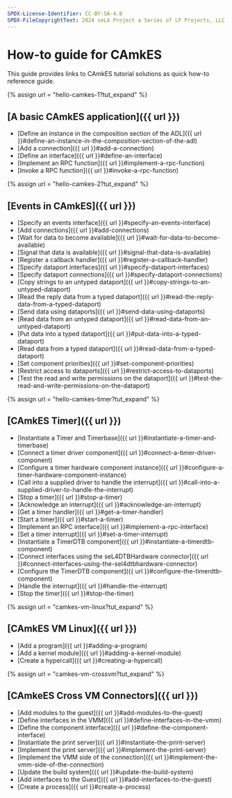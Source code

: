 ```yaml
---
SPDX-License-Identifier: CC-BY-SA-4.0
SPDX-FileCopyrightText: 2024 seL4 Project a Series of LF Projects, LLC.
---
```


# How-to guide for CAmkES

This guide provides links to CAmkES tutorial solutions as quick how-to reference guide.

{% assign url = "hello-camkes-1?tut_expand" %}

## [A basic CAmkES application]({{ url }})

- [Define an instance in the composition section of the ADL]({{ url }}#define-an-instance-in-the-composition-section-of-the-adl)
- [Add a connection]({{ url }}#add-a-connection)
- [Define an interface]({{ url }}#define-an-interface)
- [Implement an RPC function]({{ url }}#implement-a-rpc-function)
- [Invoke a RPC function]({{ url }}#invoke-a-rpc-function)

{% assign url = "hello-camkes-2?tut_expand" %}

## [Events in CAmkES]({{ url }})

- [Specify an events interface]({{ url }}#specify-an-events-interface)
- [Add connections]({{ url }}#add-connections)
- [Wait for data to become available]({{ url }}#wait-for-data-to-become-available)
- [Signal that data is available]({{ url }}#signal-that-data-is-available)
- [Register a callback handler]({{ url }}#register-a-callback-handler)
- [Specify dataport interfaces]({{ url }}#specify-dataport-interfaces)
- [Specify dataport connections]({{ url }}#specify-dataport-connections)
- [Copy strings to an untyped dataport]({{ url }}#copy-strings-to-an-untyped-dataport)
- [Read the reply data from a typed dataport]({{ url }}#read-the-reply-data-from-a-typed-dataport)
- [Send data using dataports]({{ url }}#send-data-using-dataports)
- [Read data from an untyped dataport]({{ url }}#read-data-from-an-untyped-dataport)
- [Put data into a typed dataport]({{ url }}#put-data-into-a-typed-dataport)
- [Read data from a typed dataport]({{ url }}#read-data-from-a-typed-dataport)
- [Set component priorities]({{ url }}#set-component-priorities)
- [Restrict access to dataports]({{ url }}#restrict-access-to-dataports)
- [Test the read and write permissions on the dataport]({{ url }}#test-the-read-and-write-permissions-on-the-dataport)

{% assign url = "hello-camkes-timer?tut_expand" %}

## [CAmkES Timer]({{ url }})

- [Instantiate a Timer and Timerbase]({{ url }}#instantiate-a-timer-and-timerbase)
- [Connect a timer driver component]({{ url }}#connect-a-timer-driver-component)
- [Configure a timer hardware component instance]({{ url }}#configure-a-timer-hardware-component-instance)
- [Call into a supplied driver to handle the interrupt]({{ url }}#call-into-a-supplied-driver-to-handle-the-interrupt)
- [Stop a timer]({{ url }}#stop-a-timer)
- [Acknowledge an interrupt]({{ url }}#acknowledge-an-interrupt)
- [Get a timer handler]({{ url }}#get-a-timer-handler)
- [Start a timer]({{ url }}#start-a-timer)
- [Implement an RPC interface]({{ url }}#implement-a-rpc-interface)
- [Set a timer interrupt]({{ url }}#set-a-timer-interrupt)
- [Instantiate a TimerDTB component]({{ url }}#instantiate-a-timerdtb-component)
- [Connect interfaces using the seL4DTBHardware connector]({{ url }}#connect-interfaces-using-the-sel4dtbhardware-connector)
- [Configure the TimerDTB component]({{ url }}#configure-the-timerdtb-component)
- [Handle the interrupt]({{ url }}#handle-the-interrupt)
- [Stop the timer]({{ url }}#stop-the-timer)

{% assign url = "camkes-vm-linux?tut_expand" %}

## [CAmkES VM Linux]({{ url }})

- [Add a program]({{ url }}#adding-a-program)
- [Add a kernel module]({{ url }}#adding-a-kernel-module)
- [Create a hypercall]({{ url }}#creating-a-hypercall)

{% assign url = "camkes-vm-crossvm?tut_expand" %}

## [CAmkeES Cross VM Connectors]({{ url }})

- [Add modules to the guest]({{ url }}#add-modules-to-the-guest)
- [Define interfaces in the VMM]({{ url }}#define-interfaces-in-the-vmm)
- [Define the component interface]({{ url }}#define-the-component-interface)
- [Instantiate the print server]({{ url }}#instantiate-the-print-server)
- [Implement the print server]({{ url }}#implement-the-print-server)
- [Implement the VMM side of the connection]({{ url }}#implement-the-vmm-side-of-the-connection)
- [Update the build system]({{ url }}#update-the-build-system)
- [Add interfaces to the Guest]({{ url }}#add-interfaces-to-the-guest)
- [Create a process]({{ url }}#create-a-process)
